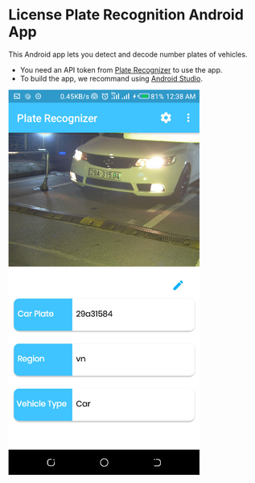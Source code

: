 # License Plate Recognition Android App

This Android app lets you detect and decode number plates of vehicles. 

- You need an API token from [Plate Recognizer](https://platerecognizer.com/) to use the app.
- To build the app, we recommand using [Android Studio](https://developer.android.com/studio).

![screenshot](assets/screenshot.jpg)
